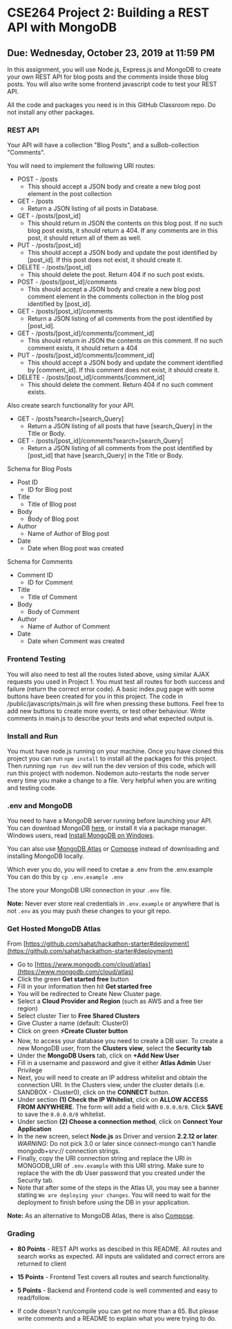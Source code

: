 # CSE264 Project 2: Building a REST API with MongoDB
## Due: Wednesday, October 23, 2019 at 11:59 PM

In this assignment, you will use Node.js, Express.js and MongoDB to create your own REST API for blog posts and the comments inside those blog posts. You will also write some frontend javascript code to test your REST API.

All the code and packages you need is in this GitHub Classroom repo. Do not install any other packages.

### REST API
Your API will have a collection "Blog Posts", and a suBob-collection "Comments".

You will need to implement the following URI routes:

* POST - /posts
  * This should accept a JSON body and create a new blog post element in the post collection
* GET - /posts
  * Return a JSON listing of all posts in Database.
* GET - /posts/[post_id]
  * This should return in JSON the contents on this blog post. If no such blog post exists, it should return a 404. If any comments are in this post, it should return all of them as well.
* PUT - /posts/[post_id]
  * This should accept a JSON body and update the post identified by [post_id]. If this post does not exist, it should create it.
* DELETE - /posts/[post_id]
  * This should delete the post. Return 404 if no such post exists.
* POST - /posts/[post_id]/comments
  * This should accept a JSON body and create a new blog post comment element in the comments collection in the blog post identified by [post_id].
* GET - /posts/[post_id]/comments
  * Return a JSON listing of all comments from the post identified by [post_id].
* GET - /posts/[post_id]/comments/[comment_id]
  * This should return in JSON the contents on this comment. If no such comment exists, it should return a 404
* PUT - /posts/[post_id]/comments/[comment_id]
  * This should accept a JSON body and update the comment identified by [comment_id]. If this comment does not exist, it should create it.
* DELETE - /posts/[post_id]/comments/[comment_id]
  * This should delete the comment. Return 404 if no such comment exists.

Also create search functionality for your API.
* GET - /posts?search=[search_Query]
  * Return a JSON listing of all posts that have [search_Query] in the Title or Body.
* GET - /posts/[post_id]/comments?search=[search_Query]
  * Return a JSON listing of all comments from the post identified by [post_id] that have [search_Query] in the Title or Body.

Schema for Blog Posts
* Post ID
  * ID for Blog post
* Title
  * Title of Blog post
* Body
  * Body of Blog post
* Author
  * Name of Author of Blog post
* Date
  * Date when Blog post was created

Schema for Comments
* Comment ID
  * ID for Comment
* Title
  * Title of Comment
* Body
  * Body of Comment
* Author
  * Name of Author of Comment
* Date
  * Date when Comment was created

### Frontend Testing
You will also need to test all the routes listed above, using similar AJAX requests you used in Project 1. You must test all routes for both success and failure (return the correct error code). A basic index.pug page with some buttons have been created for you in this project. The code in /public/javascripts/main.js will fire when pressing these buttons. Feel free to add new buttons to create more events, or test other behaviour. Write comments in main.js to describe your tests and what expected output is. 

### Install and Run
You must have node.js running on your machine. Once you have cloned this project you can run `npm install` to install all the packages for this project. Then running `npm run dev` will run the dev version of this code, which will run this project with nodemon. Nodemon auto-restarts the node server every time you make a change to a file. Very helpful when you are writing and testing code.

### .env and MongoDB
You need to have a MongoDB server running before launching your API. You can
download MongoDB [here](https://www.mongodb.com/download-center/community), or install it via a package manager.
Windows users, read [Install MongoDB on Windows](https://docs.mongodb.org/manual/tutorial/install-mongodb-on-windows/).

You can also use
[MongoDB Atlas](https://www.mongodb.com/cloud/atlas) or [Compose](https://www.compose.io/) instead of downloading and installing MongoDB locally. 

Which ever you do, you will need to cretae a .env from the .env.example 
You can do this by `cp .env.example .env`

The store your MongoDB URI connection in your  `.env` file.

**Note:** Never ever store real credentials in `.env.example` or anywhere that is not `.env` as you may push these changes to your git repo.

### Get Hosted MongoDB Atlas

From [https://github.com/sahat/hackathon-starter#deployment](https://github.com/sahat/hackathon-starter#deployment)

- Go to [https://www.mongodb.com/cloud/atlas](https://www.mongodb.com/cloud/atlas)
- Click the green **Get started free** button
- Fill in your information then hit **Get started free**
- You will be redirected to Create New Cluster page.
- Select a **Cloud Provider and Region** (such as AWS and a free tier region)
- Select cluster Tier to **Free Shared Clusters**
- Give Cluster a name (default: Cluster0)
- Click on green **:zap:Create Cluster button**
- Now, to access your database you need to create a DB user. To create a new MongoDB user, from the **Clusters view**, select the **Security tab**
- Under the **MongoDB Users** tab, click on **+Add New User**
- Fill in a username and password and give it either **Atlas Admin** User Privilege
- Next, you will need to create an IP address whitelist and obtain the connection URI.  In the Clusters view, under the cluster details (i.e. SANDBOX - Cluster0), click on the **CONNECT** button.
- Under section **(1) Check the IP Whitelist**, click on **ALLOW ACCESS FROM ANYWHERE**. The form will add a field with `0.0.0.0/0`.  Click **SAVE** to save the `0.0.0.0/0` whitelist.
- Under section **(2) Choose a connection method**, click on **Connect Your Application**
- In the new screen, select **Node.js** as Driver and version **2.2.12 or later**. _*WARNING*_: Do not pick 3.0 or later since connect-mongo can't handle mongodb+srv:// connection strings.
- Finally, copy the URI connection string and replace the URI in MONGODB_URI of `.env.example` with this URI string.  Make sure to replace the <PASSWORD> with the db User password that you created under the Security tab.
- Note that after some of the steps in the Atlas UI, you may see a banner stating `We are deploying your changes`.  You will need to wait for the deployment to finish before using the DB in your application.


**Note:** As an alternative to MongoDB Atlas, there is also [Compose](https://www.compose.io/).

### Grading
* **80 Points** - REST API works as descibed in this README. All routes and search works as expected. All inputs are validated and correct errors are returned to client
* **15 Points** - Frontend Test covers all routes and search functionality.
* **5 Points** - Backend and Frontend code is well commented and easy to read/follow.

* If code doesn't run/compile you can get no more than a 65. But please write comments and a README to explain what you were trying to do. 


